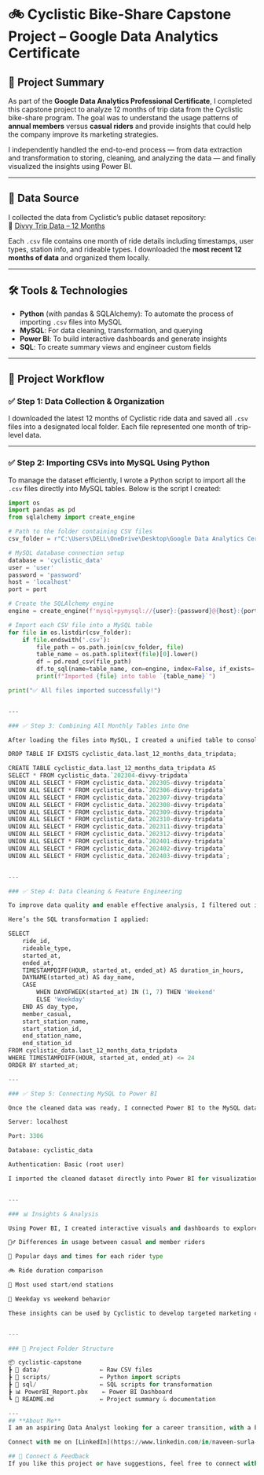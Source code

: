 # 🚲 Cyclistic Bike-Share Capstone Project – Google Data Analytics Certificate

## 📌 Project Summary

As part of the **Google Data Analytics Professional Certificate**, I completed this capstone project to analyze 12 months of trip data from the Cyclistic bike-share program. The goal was to understand the usage patterns of **annual members** versus **casual riders** and provide insights that could help the company improve its marketing strategies.

I independently handled the end-to-end process — from data extraction and transformation to storing, cleaning, and analyzing the data — and finally visualized the insights using Power BI.

---

## 📁 Data Source

I collected the data from Cyclistic’s public dataset repository:  
🔗 [Divvy Trip Data – 12 Months](https://divvy-tripdata.s3.amazonaws.com/index.html)

Each `.csv` file contains one month of ride details including timestamps, user types, station info, and rideable types. I downloaded the **most recent 12 months of data** and organized them locally.

---

## 🛠 Tools & Technologies

- **Python** (with pandas & SQLAlchemy): To automate the process of importing `.csv` files into MySQL  
- **MySQL**: For data cleaning, transformation, and querying  
- **Power BI**: To build interactive dashboards and generate insights  
- **SQL**: To create summary views and engineer custom fields

---

## 🔄 Project Workflow

### ✅ Step 1: Data Collection & Organization

I downloaded the latest 12 months of Cyclistic ride data and saved all `.csv` files into a designated local folder. Each file represented one month of trip-level data.

---

### ✅ Step 2: Importing CSVs into MySQL Using Python

To manage the dataset efficiently, I wrote a Python script to import all the `.csv` files directly into MySQL tables. Below is the script I created:

```python
import os
import pandas as pd
from sqlalchemy import create_engine

# Path to the folder containing CSV files
csv_folder = r"C:\Users\DELL\OneDrive\Desktop\Google Data Analytics Certificate\cAPSTONE\case_study-1\Last_12_Months_Data"

# MySQL database connection setup
database = 'cyclistic_data'
user = 'user'
password = 'password'
host = 'localhost'
port = port

# Create the SQLAlchemy engine
engine = create_engine(f'mysql+pymysql://{user}:{password}@{host}:{port}/{database}')

# Import each CSV file into a MySQL table
for file in os.listdir(csv_folder):
    if file.endswith('.csv'):
        file_path = os.path.join(csv_folder, file)
        table_name = os.path.splitext(file)[0].lower()
        df = pd.read_csv(file_path)
        df.to_sql(name=table_name, con=engine, index=False, if_exists='replace')
        print(f"Imported {file} into table `{table_name}`")

print("✅ All files imported successfully!")


---

### ✅ Step 3: Combining All Monthly Tables into One

After loading the files into MySQL, I created a unified table to consolidate all 12 months of data. Here’s the SQL query I used:

DROP TABLE IF EXISTS cyclistic_data.last_12_months_data_tripdata;

CREATE TABLE cyclistic_data.last_12_months_data_tripdata AS
SELECT * FROM cyclistic_data.`202304-divvy-tripdata`
UNION ALL SELECT * FROM cyclistic_data.`202305-divvy-tripdata`
UNION ALL SELECT * FROM cyclistic_data.`202306-divvy-tripdata`
UNION ALL SELECT * FROM cyclistic_data.`202307-divvy-tripdata`
UNION ALL SELECT * FROM cyclistic_data.`202308-divvy-tripdata`
UNION ALL SELECT * FROM cyclistic_data.`202309-divvy-tripdata`
UNION ALL SELECT * FROM cyclistic_data.`202310-divvy-tripdata`
UNION ALL SELECT * FROM cyclistic_data.`202311-divvy-tripdata`
UNION ALL SELECT * FROM cyclistic_data.`202312-divvy-tripdata`
UNION ALL SELECT * FROM cyclistic_data.`202401-divvy-tripdata`
UNION ALL SELECT * FROM cyclistic_data.`202402-divvy-tripdata`
UNION ALL SELECT * FROM cyclistic_data.`202403-divvy-tripdata`;


---

### ✅ Step 4: Data Cleaning & Feature Engineering

To improve data quality and enable effective analysis, I filtered out invalid entries (e.g. trips longer than 24 hours) and added new features like ride duration, weekday names, and weekend vs. weekday labels.

Here’s the SQL transformation I applied:

SELECT
    ride_id,
    rideable_type,
    started_at,
    ended_at,
    TIMESTAMPDIFF(HOUR, started_at, ended_at) AS duration_in_hours,
    DAYNAME(started_at) AS day_name,
    CASE 
        WHEN DAYOFWEEK(started_at) IN (1, 7) THEN 'Weekend'
        ELSE 'Weekday'
    END AS day_type,
    member_casual,
    start_station_name,
    start_station_id,
    end_station_name,
    end_station_id
FROM cyclistic_data.last_12_months_data_tripdata
WHERE TIMESTAMPDIFF(HOUR, started_at, ended_at) <= 24
ORDER BY started_at;

---

### ✅ Step 5: Connecting MySQL to Power BI

Once the cleaned data was ready, I connected Power BI to the MySQL database using the following settings:

Server: localhost

Port: 3306

Database: cyclistic_data

Authentication: Basic (root user)

I imported the cleaned dataset directly into Power BI for visualization.


---

### 📊 Insights & Analysis

Using Power BI, I created interactive visuals and dashboards to explore trends such as:

🧍‍♂️ Differences in usage between casual and member riders

📆 Popular days and times for each rider type

🚲 Ride duration comparison

📍 Most used start/end stations

🔁 Weekday vs weekend behavior

These insights can be used by Cyclistic to develop targeted marketing campaigns aimed at converting casual users into loyal annual members.


---

### 📁 Project Folder Structure

📦 cyclistic-capstone
┣ 📁 data/                 ← Raw CSV files
┣ 📁 scripts/              ← Python import scripts
┣ 📁 sql/                  ← SQL scripts for transformation
┣ 📊 PowerBI_Report.pbx    ← Power BI Dashboard
┗ 📄 README.md             ← Project summary & documentation

---
## **About Me**
I am an aspiring Data Analyst looking for a career transition, with a background as an Engineer in Project Sales. Passionate about transforming raw data into meaningful insights, I aim to leverage analytical skills to drive data-driven decision-making.  

Connect with me on [LinkedIn](https://www.linkedin.com/in/naveen-surla-587565242/) or explore more projects on [GitHub](https://github.com/naveensurla).

## 🙌 Connect & Feedback
If you like this project or have suggestions, feel free to connect with me or leave feedback!
